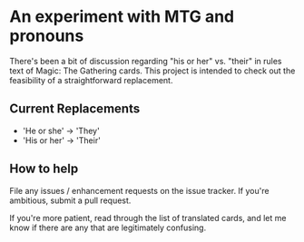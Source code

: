 # An experiment with MTG and pronouns

There's been a bit of discussion regarding "his or her" vs. "their" in rules text of Magic: The Gathering cards. This project is intended to check out the feasibility of a straightforward replacement.

## Current Replacements


* 'He or she' -> 'They'
* 'His or her' -> 'Their'

## How to help

File any issues / enhancement requests on the issue tracker. If you're ambitious, submit a pull request.

If you're more patient, read through the list of translated cards, and let me know if there are any that are legitimately confusing.
